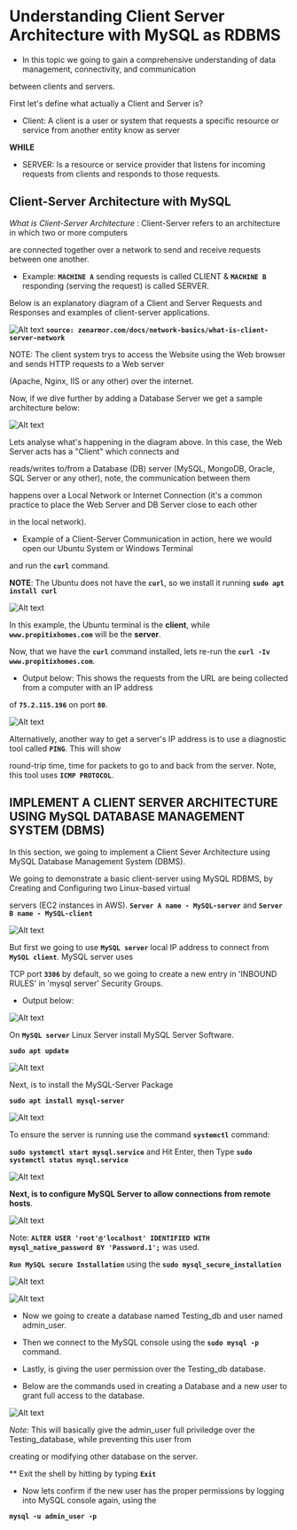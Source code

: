 # Understanding Client Server Architecture with MySQL as RDBMS

- In this topic we going to gain a comprehensive understanding of data management, connectivity, and communication

between clients and servers.

First let's define what actually a Client and Server is?

- Client: A client is a user or system that requests a specific resource or service from another entity know as server

**WHILE**

- SERVER: Is a resource or service provider that listens for incoming requests from clients and responds to those requests.                                        

## Client-Server Architecture with MySQL

*What is Client-Server Architecture* : Client-Server refers to an architecture in which two or more computers

are connected together over a network to send and receive requests between one another.

- Example: **`MACHINE A`** sending requests is called CLIENT & **`MACHINE B`** responding (serving the request) is called SERVER. 

Below is an explanatory diagram of a Client and Server Requests and Responses and examples of client-server applications.

![Alt text](Images/client-server-network.png)
**`source: zenarmor.com/docs/network-basics/what-is-client-server-network`**

NOTE: The client system trys to access the Website using the Web browser and sends HTTP requests to a Web server 

(Apache, Nginx, IIS or any other) over the internet.

Now, if we dive further by adding a Database Server we get a sample architecture below:

![Alt text](<Images/client-server db.png>)

Lets analyse what's happening in the diagram above. In this case, the Web Server acts has a "Client" which connects and

reads/writes to/from a Database (DB) server (MySQL, MongoDB, Oracle, SQL Server or any other), note, the communication between them 

happens over a Local Network or Internet Connection (it's a common practice to place the Web Server and DB Server close to each other 

in the local network).

- Example of a Client-Server Communication in action, here we would open our Ubuntu System or Windows Terminal 

and run the **`curl`** command.

**NOTE**: The Ubuntu does not have the **`curl`**, so we install it running **`sudo apt install curl`**

![Alt text](<Images/curl cmd.png>)

In this example, the Ubuntu terminal is the **client**, while **`www.propitixhomes.com`** will be the **server**.

Now, that we have the **`curl`** command installed, lets re-run the **`curl -Iv www.propitixhomes.com`**. 

- Output below: This shows the requests from the URL are being collected from a computer with an IP address

of **`75.2.115.196`** on port **`80`**.

![Alt text](<Images/curl www.png>)

Alternatively, another way to get a server's IP address is to use a diagnostic tool called **`PING`**. This will show 

round-trip time, time for packets to go to and back from the server. Note, this tool uses **`ICMP PROTOCOL`**.

## IMPLEMENT A CLIENT SERVER ARCHITECTURE USING MySQL DATABASE MANAGEMENT SYSTEM (DBMS)

In this section, we going to implement a Client Sever Architecture using MySQL Database Management System (DBMS).

We going to demonstrate a basic client-server using MySQL RDBMS, by Creating and Configuring two Linux-based virtual 

servers (EC2 instances in AWS). **`Server A name - MySQL-server`** and **`Server B name - MySQL-client`**

![Alt text](Images/instances.png)

 But first we going to use **`MySQL server`** local IP address to connect from **`MySQL client`**. MySQL server uses 
 
 TCP port **`3306`** by default, so we going to create a new entry in 'INBOUND RULES' in 'mysql server' Security Groups.

- Output below:

![Alt text](<Images/edit inbound rules.png>)

On **`MySQL server`** Linux Server install MySQL Server Software. 

**`sudo apt update`**

![Alt text](<Images/sudo apt update.png>)

Next, is to install the MySQL-Server Package

**`sudo apt install mysql-server`**

![Alt text](<Images/mysql install.png>)

To ensure the server is running use the command **`systemctl`** command:

**`sudo systemctl start mysql.service`** and Hit Enter, then Type **`sudo systemctl status mysql.service`** 

![Alt text](<Images/mysql status.png>)

**Next, is to configure MySQL Server to allow connections from remote hosts**.

![Alt text](<Images/sql set up.png>)

Note: **`ALTER USER 'root'@'localhost' IDENTIFIED WITH mysql_native_password BY 'Password.1';`** was used.

**`Run MySQL secure Installation`** using the **`sudo mysql_secure_installation`**

![Alt text](<Images/secure install.png>)

![Alt text](<Images/secure install B.png>)

- Now we going to create a database named Testing_db and user named admin_user.

- Then we connect to the MySQL console using the **`sudo mysql -p`** command.

- Lastly, is giving the user permission over the Testing_db database.

- Below are the commands used in creating a Database and a new user to grant full access to the database.

![Alt text](<Images/database creation.png>)

*Note:* This will basically give the admin_user full priviledge over the Testing_database, while preventing this user from 

creating or modifying other database on the server.

** Exit the shell by hitting by typing **`Exit`**

- Now lets confirm if the new user has the proper permissions by logging into MySQL console again, using the 

**`mysql -u admin_user -p`**










